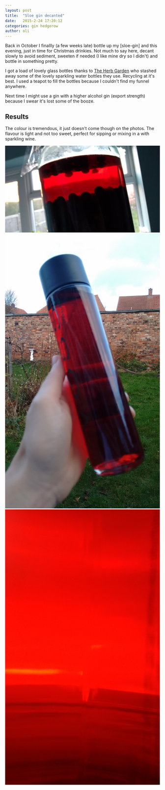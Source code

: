 ```yaml
---
layout: post
title:  "Sloe gin decanted"
date:   2015-2-24 17:20:12
categories: gin hedgerow
author: oli
---
```


Back in October I finallly (a few weeks late) bottle up my [sloe-gin] and this evening, just in time for Christmas drinkies.  Not much to say here, decant slowly to avoid sediment, sweeten if needed (I like mine dry so I didn't) and bottle in something pretty.

I got a load of lovely glass bottles thanks to [The Herb Garden](http://www.theherbgardenuk.com/) who stashed away some of the lovely sparkling water bottles they use.  Recycling at it's best.  I used a teapot to fill the bottles because I couldn't find my funnel anywhere.

Next time I might use a gin with a higher alcohol gin (export strength) because I swear it's lost some of the booze.

## Results

The colour is tremendous, it just doesn't come though on the photos.  The flavour is light and not too sweet, perfect for sipping or mixing in a with sparkling wine.


![Before decanting](/images/sloe_gin_finished_1.jpg)
![Bottled](/images/sloe_gin_finished_2.jpg)
![Look at that colour!](/images/sloe_gin_finished_3.jpg)


